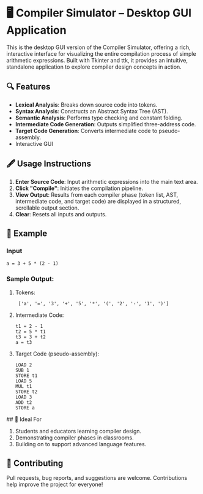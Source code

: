# 🖥️ Compiler Simulator – Desktop GUI Application
This is the desktop GUI version of the Compiler Simulator, offering a rich, interactive interface for visualizing the entire compilation process of simple arithmetic expressions. Built with Tkinter and ttk, it provides an intuitive, standalone application to explore compiler design concepts in action.

## 🔍 Features
- **Lexical Analysis**: Breaks down source code into tokens.
- **Syntax Analysis**: Constructs an Abstract Syntax Tree (AST).
- **Semantic Analysis**: Performs type checking and constant folding.
- **Intermediate Code Generation**: Outputs simplified three-address code.
- **Target Code Generation**: Converts intermediate code to pseudo-assembly.
- Interactive GUI

## 🖋️ Usage Instructions
1. **Enter Source Code**: Input arithmetic expressions into the main text area.
2. **Click "Compile"**: Initiates the compilation pipeline.
3. **View Output**: Results from each compiler phase (token list, AST, intermediate code, and target code) are displayed in a structured, scrollable output section.
4. **Clear**: Resets all inputs and outputs.


## 🧠 Example 
### Input
```
a = 3 + 5 * (2 - 1)
```
### Sample Output: 
1. Tokens:
   ```
    ['a', '=', '3', '+', '5', '*', '(', '2', '-', '1', ')']
   ```
3. Intermediate Code:
    ```
    t1 = 2 - 1
    t2 = 5 * t1
    t3 = 3 + t2
    a = t3
    ```
4. Target Code (pseudo-assembly):
    ```
    LOAD 2
    SUB 1
    STORE t1
    LOAD 5
    MUL t1
    STORE t2
    LOAD 3
    ADD t2
    STORE a
    ```

## 🎯 Ideal For
1. Students and educators learning compiler design.
2. Demonstrating compiler phases in classrooms.
3. Building on to support advanced language features.

## 🤝 Contributing
Pull requests, bug reports, and suggestions are welcome. Contributions help improve the project for everyone!
